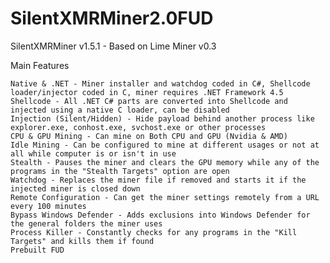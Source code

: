# SilentXMRMiner2.0FUD
SilentXMRMiner v1.5.1 - Based on Lime Miner v0.3

Main Features

    Native & .NET - Miner installer and watchdog coded in C#, Shellcode loader/injector coded in C, miner requires .NET Framework 4.5
    Shellcode - All .NET C# parts are converted into Shellcode and injected using a native C loader, can be disabled
    Injection (Silent/Hidden) - Hide payload behind another process like explorer.exe, conhost.exe, svchost.exe or other processes
    CPU & GPU Mining - Can mine on Both CPU and GPU (Nvidia & AMD)
    Idle Mining - Can be configured to mine at different usages or not at all while computer is or isn't in use
    Stealth - Pauses the miner and clears the GPU memory while any of the programs in the "Stealth Targets" option are open
    Watchdog - Replaces the miner file if removed and starts it if the injected miner is closed down
    Remote Configuration - Can get the miner settings remotely from a URL every 100 minutes
    Bypass Windows Defender - Adds exclusions into Windows Defender for the general folders the miner uses
    Process Killer - Constantly checks for any programs in the "Kill Targets" and kills them if found
    Prebuilt FUD

